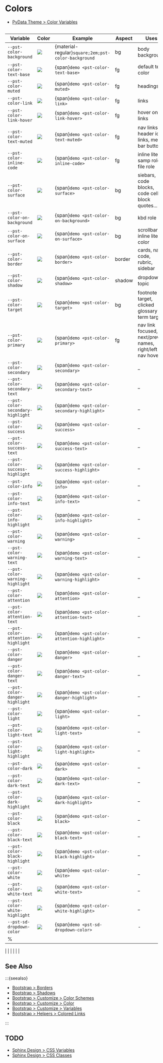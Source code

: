 Colors
======

* [PyData Theme > Color Variables](https://pydata-sphinx-theme.readthedocs.io/en/latest/user_guide/styling.html#color-variables)

```{rst-class} variables
```

| Variable                          | Color                    | Example                                             | Aspect | Uses                                                      |
|-----------------------------------|--------------------------|-----------------------------------------------------|--------|-----------------------------------------------------------|
| `--pst-color-background`          | ![][background]          | {material-regular}`square;2em;pst-color-background` | bg     | body background                                           |
| `--pst-color-text-base`           | ![][text-base]           | {span}`demo <pst-color-text-base>`                  | fg     | default text color                                        |
| `--pst-color-muted`               | ![][muted]               | {span}`demo <pst-color-muted>`                      | fg     | headings                                                  |
| `--pst-color-link`                | ![][link]                | {span}`demo <pst-color-link>`                       | fg     | links                                                     |
| `--pst-color-link-hover`          | ![][link-hover]          | {span}`demo <pst-color-link-hover>`                 | fg     | hover on links                                            |
| `--pst-color-text-muted`          | ![][text-muted]          | {span}`demo <pst-color-text-muted>`                 | fg     | nav links, header icon links, menu bar button             |
| `--pst-color-inline-code`         | ![][inline-code]         | {span}`demo <pst-color-inline-code>`                | fg     | inline literal, samp role, file role                      |
| `--pst-color-surface`             | ![][surface]             | {span}`demo <pst-color-surface>`                    | bg     | siebars, code blocks, code cells, block quotes...       . |
| `--pst-color-on-background`       | ![][on-background]       | {span}`demo <pst-color-on-background>`              | bg     | kbd role                                                  |
| `--pst-color-on-surface`          | ![][on-surface]          | {span}`demo <pst-color-on-surface>`                 | bg     | scrollbars, inline literal color                          |
| `--pst-color-border`              | ![][border]              | {span}`demo <pst-color-border>`                     | border | cards, nav, code, rubric, sidebar                         |
| `--pst-color-shadow`              | ![][shadow]              | {span}`demo <pst-color-shadow>`                     | shadow | dropdowns, topic                                          |
| `--pst-color-target`              | ![][target]              | {span}`demo <pst-color-target>`                     | bg     | footnote target, clicked glossary term target             |
| `--pst-color-primary`             | ![][primary]             | {span}`demo <pst-color-primary>`                    | fg     | nav link focused, next/prev names, right/left nav hover   |
| `--pst-color-secondary`           | ![][secondary]           | {span}`demo <pst-color-secondary>`                  |        | _                                                         |
| `--pst-color-secondary-text`      | ![][secondary-text]      | {span}`demo <pst-color-secondary-text>`             |        | _                                                         |
| `--pst-color-secondary-highlight` | ![][secondary-highlight] | {span}`demo <pst-color-secondary-highlight>`        |        | _                                                         |
| `--pst-color-success`             | ![][success]             | {span}`demo <pst-color-success>`                    |        | _                                                         |
| `--pst-color-success-text`        | ![][success-text]        | {span}`demo <pst-color-success-text>`               |        | _                                                         |
| `--pst-color-success-highlight`   | ![][success-highlight]   | {span}`demo <pst-color-success-highlight>`          |        | _                                                         |
| `--pst-color-info`                | ![][info]                | {span}`demo <pst-color-info>`                       |        | _                                                         |
| `--pst-color-info-text`           | ![][info-text]           | {span}`demo <pst-color-info-text>`                  |        | _                                                         |
| `--pst-color-info-highlight`      | ![][info-highlight]      | {span}`demo <pst-color-info-highlight>`             |        | _                                                         |
| `--pst-color-warning`             | ![][warning]             | {span}`demo <pst-color-warning>`                    |        | _                                                         |
| `--pst-color-warning-text`        | ![][warning-text]        | {span}`demo <pst-color-warning-text>`               |        | _                                                         |
| `--pst-color-warning-highlight`   | ![][warning-highlight]   | {span}`demo <pst-color-warning-highlight>`          |        | _                                                         |
| `--pst-color-attention`           | ![][attention]           | {span}`demo <pst-color-attention>`                  |        | _                                                         |
| `--pst-color-attention-text`      | ![][attention-text]      | {span}`demo <pst-color-attention-text>`             |        | _                                                         |
| `--pst-color-attention-highlight` | ![][attention-highlight] | {span}`demo <pst-color-attention-highlight>`        |        | _                                                         |
| `--pst-color-danger`              | ![][danger]              | {span}`demo <pst-color-danger>`                     |        | _                                                         |
| `--pst-color-danger-text`         | ![][danger-text]         | {span}`demo <pst-color-danger-text>`                |        | _                                                         |
| `--pst-color-danger-highlight`    | ![][danger-highlight]    | {span}`demo <pst-color-danger-highlight>`           |        | _                                                         |
| `--pst-color-light`               | ![][light]               | {span}`demo <pst-color-light>`                      |        | _                                                         |
| `--pst-color-light-text`          | ![][light-text]          | {span}`demo <pst-color-light-text>`                 |        | _                                                         |
| `--pst-color-light-highlight`     | ![][light-highlight]     | {span}`demo <pst-color-light-highlight>`            |        | _                                                         |
| `--pst-color-dark`                | ![][dark]                | {span}`demo <pst-color-dark>`                       |        | _                                                         |
| `--pst-color-dark-text`           | ![][dark-text]           | {span}`demo <pst-color-dark-text>`                  |        | _                                                         |
| `--pst-color-dark-highlight`      | ![][dark-highlight]      | {span}`demo <pst-color-dark-highlight>`             |        | _                                                         |
| `--pst-color-black`               | ![][black]               | {span}`demo <pst-color-black>`                      |        | _                                                         |
| `--pst-color-black-text`          | ![][black-text]          | {span}`demo <pst-color-black-text>`                 |        | _                                                         |
| `--pst-color-black-highlight`     | ![][black-highlight]     | {span}`demo <pst-color-black-highlight>`            |        | _                                                         |
| `--pst-color-white`               | ![][white]               | {span}`demo <pst-color-white>`                      |        | _                                                         |
| `--pst-color-white-text`          | ![][white-text]          | {span}`demo <pst-color-white-text>`                 |        | _                                                         |
| `--pst-color-white-highlight`     | ![][white-highlight]     | {span}`demo <pst-color-white-highlight>`            |        | _                                                         |
| `--pst-sd-dropdown-color`         | ![][sd-dropdown-color]   | {span}`demo <pst-sd-dropdown-color>`                |        | -                                                         |
% |                                   |                          |                                                     |        |                                                           |

<!-- | `--pst-color-_`                   | ![][_]                   | <span class="pst-color-_>`                                     | _      |                                                           | -->
|                                   |                          |                                                                        |        |                                                           |
<!-- |                                   |                          |                                                                        |        |                                                           | -->
<!-- |                                   |                          |                                                                        |        |                                                           | -->

[background]: https://singlecolorimage.com/get/FFFFFF/25x25
[text-base]: https://singlecolorimage.com/get/FFFFFF/25x25
[muted]: https://singlecolorimage.com/get/FFFFFF/25x25
[link]: https://singlecolorimage.com/get/FFFFFF/25x25
[link-hover]: https://singlecolorimage.com/get/FFFFFF/25x25
[hover]: https://singlecolorimage.com/get/FFFFFF/25x25
[primary]: https://singlecolorimage.com/get/FFFFFF/25x25
[text-muted]: https://singlecolorimage.com/get/FFFFFF/25x25
[inline-code]: https://singlecolorimage.com/get/FFFFFF/25x25
[surface]: https://singlecolorimage.com/get/FFFFFF/25x25
[on-background]: https://singlecolorimage.com/get/FFFFFF/25x25
[on-surface]: https://singlecolorimage.com/get/FFFFFF/25x25
[border]: https://singlecolorimage.com/get/FFFFFF/25x25
[shadow]: https://singlecolorimage.com/get/FFFFFF/25x25
[target]: https://singlecolorimage.com/get/FFFFFF/25x25
[secondary]: https://singlecolorimage.com/get/FFFFFF/25x25
[secondary-text]: https://singlecolorimage.com/get/FFFFFF/25x25
[secondary-highlight]: https://singlecolorimage.com/get/FFFFFF/25x25
[success]: https://singlecolorimage.com/get/FFFFFF/25x25
[success-text]: https://singlecolorimage.com/get/FFFFFF/25x25
[success-highlight]: https://singlecolorimage.com/get/FFFFFF/25x25
[info]: https://singlecolorimage.com/get/FFFFFF/25x25
[info-text]: https://singlecolorimage.com/get/FFFFFF/25x25
[info-highlight]: https://singlecolorimage.com/get/FFFFFF/25x25
[warning]: https://singlecolorimage.com/get/FFFFFF/25x25
[warning-text]: https://singlecolorimage.com/get/FFFFFF/25x25
[warning-highlight]: https://singlecolorimage.com/get/FFFFFF/25x25
[attention]: https://singlecolorimage.com/get/FFFFFF/25x25
[attention-text]: https://singlecolorimage.com/get/FFFFFF/25x25
[attention-highlight]: https://singlecolorimage.com/get/FFFFFF/25x25
[danger]: https://singlecolorimage.com/get/FFFFFF/25x25
[danger-text]: https://singlecolorimage.com/get/FFFFFF/25x25
[danger-highlight]: https://singlecolorimage.com/get/FFFFFF/25x25
[light]: https://singlecolorimage.com/get/FFFFFF/25x25
[light-text]: https://singlecolorimage.com/get/FFFFFF/25x25
[light-highlight]: https://singlecolorimage.com/get/FFFFFF/25x25
[dark]: https://singlecolorimage.com/get/FFFFFF/25x25
[dark-text]: https://singlecolorimage.com/get/FFFFFF/25x25
[dark-highlight]: https://singlecolorimage.com/get/FFFFFF/25x25
[black]: https://singlecolorimage.com/get/FFFFFF/25x25
[black-text]: https://singlecolorimage.com/get/FFFFFF/25x25
[black-highlight]: https://singlecolorimage.com/get/FFFFFF/25x25
[white]: https://singlecolorimage.com/get/FFFFFF/25x25
[white-text]: https://singlecolorimage.com/get/FFFFFF/25x25
[white-highlight]: https://singlecolorimage.com/get/FFFFFF/25x25
[sd-dropdown-color]: https://singlecolorimage.com/get/FFFFFF/25x25

See Also
--------

:::{seealso}

* [Bootstrap > Borders](https://getbootstrap.com/docs/5.0/utilities/borders/)
* [Bootstrap > Shadows](https://getbootstrap.com/docs/5.0/utilities/shadows/)
* [Bootstrap > Customize > Color Schemes](https://getbootstrap.com/docs/5.0/customize/sass/#color-schemes)
* [Bootstrap > Customize > Color](https://getbootstrap.com/docs/5.0/customize/color/)
* [Bootstrap > Customize > Variables](https://getbootstrap.com/docs/5.0/customize/css-variables/)
* [Bootstrap > Helpers > Colored Links](https://getbootstrap.com/docs/5.0/helpers/colored-links/)

:::

TODO
----

* [Sphinx Design > CSS Variables](https://sphinx-design.readthedocs.io/en/latest/css_variables.html)
* [Sphinx Design > CSS Classes](https://sphinx-design.readthedocs.io/en/latest/css_classes.html)
